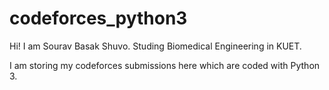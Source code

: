 # codeforces_python3
Hi! I am Sourav Basak Shuvo. Studing Biomedical Engineering in KUET.

I am storing my codeforces submissions here which are coded with Python 3.
